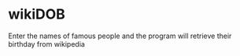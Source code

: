 # wikiDOB
 Enter the names of famous people and the program will retrieve their birthday from wikipedia
